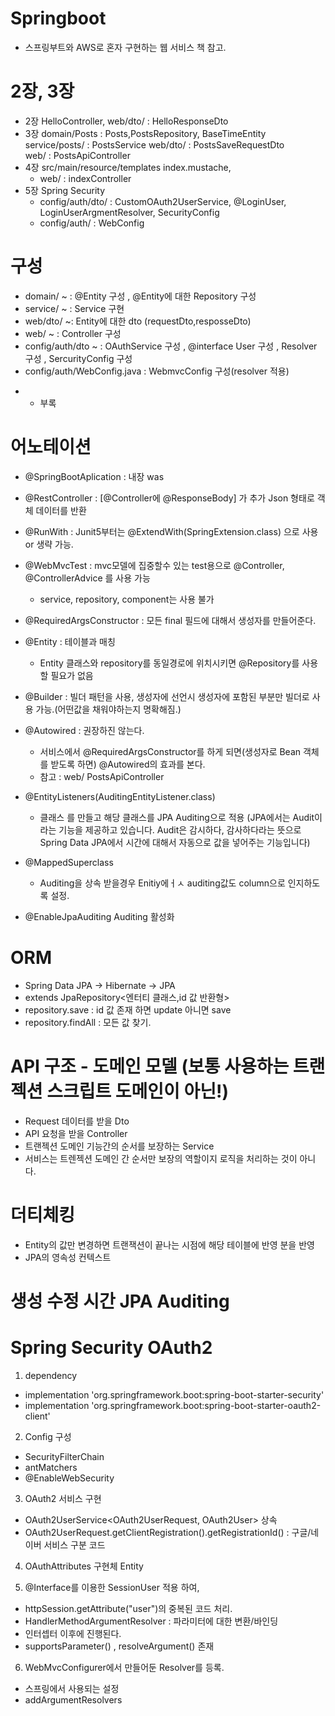 # Springboot
- 스프링부트와 AWS로 혼자 구현하는 웹 서비스 책 참고. 

# 2장, 3장 
- 2장  HelloController, web/dto/ :  HelloResponseDto  
- 3장   domain/Posts  :  Posts,PostsRepository, BaseTimeEntity   
       service/posts/ :   PostsService 
       web/dto/ : PostsSaveRequestDto    
       web/ : PostsApiController  
- 4장  src/main/resource/templates index.mustache, 
  - web/ : indexController
- 5장 Spring Security
  - config/auth/dto/ : CustomOAuth2UserService, @LoginUser, LoginUserArgmentResolver, SecurityConfig
  - config/auth/ : WebConfig
      

# 구성 
- domain/ ~ : @Entity 구성 , @Entity에 대한 Repository 구성 
- service/ ~  : Service 구현  
- web/dto/ ~: Entity에 대한 dto (requestDto,resposseDto) 
- web/ ~ :  Controller 구성  
- config/auth/dto ~ : OAuthService 구성 , @interface User 구성 , Resolver 구성 , SercurityConfig 구성
- config/auth/WebConfig.java : WebmvcConfig 구성(resolver 적용)




* * 부록 
# 어노테이션
- @SpringBootAplication : 내장 was 
- @RestController : [@Controller에 @ResponseBody] 가 추가   Json 형태로 객체 데이터를 반환 
- @RunWith  : Junit5부터는 @ExtendWith(SpringExtension.class) 으로 사용 or 생략 가능. 
- @WebMvcTest : mvc모델에 집중할수 있는 test용으로 @Controller, @ControllerAdvice 를 사용 가능 
  - service, repository,  component는 사용 불가  
- @RequiredArgsConstructor : 모든 final 필드에 대해서 생성자를 만들어준다. 

- @Entity : 테이블과 매칭 
  - Entity 클래스와 repository를 동일경로에 위치시키면 @Repository를 사용할 필요가 없음 
- @Builder : 빌더 패턴을 사용, 생성자에 선언시 생성자에 포함된 부분만 빌더로 사용 가능.(어떤값을 채워야하는지 명확해짐.) 

- @Autowired : 권장하진 않는다.
  - 서비스에서 @RequiredArgsConstructor를 하게 되면(생성자로 Bean 객체를 받도록 하면) @Autowired의 효과를 본다. 
  - 참고 : web/ PostsApiController

- @EntityListeners(AuditingEntityListener.class)
  - 클래스 를 만들고 해당 클래스를 JPA Auditing으로 적용 (JPA에서는 Audit이라는 기능을 제공하고 있습니다. Audit은 감시하다, 감사하다라는 뜻으로 Spring Data JPA에서 시간에 대해서 자동으로 값을 넣어주는 기능입니다) 
- @MappedSuperclass 
  - Auditing을 상속 받을경우 Enitiy에ㅓㅅ auditing값도 column으로 인지하도록 설정.
- @EnableJpaAuditing 
    Auditing 활성화 

  

# ORM 
-  Spring Data JPA -> Hibernate -> JPA
- extends JpaRepository<엔터티 클래스,id 값 반환형>
- repository.save : id 값 존재 하면 update 아니면 save
- repository.findAll : 모든 값 찾기.


# API 구조  - 도메인 모델 (보통 사용하는 트랜젝션 스크립트 도메인이 아닌!)
- Request 데이터를 받을 Dto 
- API 요청을 받을 Controller
- 트랜젝션 도메인 기능간의 순서를 보장하는 Service
- 서비스는 트렌젝션 도메인 간 순서만 보장의 역할이지 로직을 처리하는 것이 아니다.

# 더티체킹 
- Entity의 값만 변경하면  트랜잭션이 끝나는 시점에 해당 테이블에 반영 분을 반영 
- JPA의 영속성 컨텍스트 

# 생성 수정 시간 JPA Auditing 


# Spring Security OAuth2
1) dependency
- implementation 'org.springframework.boot:spring-boot-starter-security'
- implementation 'org.springframework.boot:spring-boot-starter-oauth2-client'

2) Config 구성
- SecurityFilterChain
- antMatchers
- @EnableWebSecurity

3) OAuth2 서비스 구현
- OAuth2UserService<OAuth2UserRequest, OAuth2User> 상속
- OAuth2UserRequest.getClientRegistration().getRegistrationId() : 구글/네이버 서비스 구분 코드

4) OAuthAttributes 구현체 Entity

5) @Interface를 이용한 SessionUser 적용 하여,
-  httpSession.getAttribute("user")의 중복된 코드 처리.
-  HandlerMethodArgumentResolver : 파라미터에 대한 변환/바인딩 
  - 인터셉터 이후에 진행된다. 
  - supportsParameter() , resolveArgument() 존재

6) WebMvcConfigurer에서 만들어둔 Resolver를 등록. 
- 스프링에서 사용되는 설정
- addArgumentResolvers
